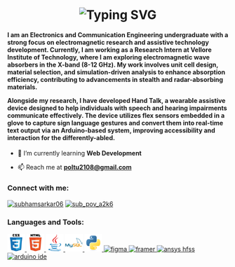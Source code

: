 <h1 align="center" href="https://git.io/typing-svg"> <img src="https://readme-typing-svg.demolab.com?font=Fira+Code&size=34&duration=2000&pause=1000&color=17F732&width=435&lines=Hey+%F0%9F%91%8B++What's+up%3F;This+is+Subham" alt="Typing SVG" /> </h1>
<h4 align="left">I am an Electronics and Communication Engineering undergraduate with a strong focus on electromagnetic research and assistive technology development. Currently, I am working as a Research Intern at Vellore Institute of Technology, where I am exploring electromagnetic wave absorbers in the X-band (8-12 GHz). My work involves unit cell design, material selection, and simulation-driven analysis to enhance absorption efficiency, contributing to advancements in stealth and radar-absorbing materials.

Alongside my research, I have developed Hand Talk, a wearable assistive device designed to help individuals with speech and hearing impairments communicate effectively. The device utilizes flex sensors embedded in a glove to capture sign language gestures and convert them into real-time text output via an Arduino-based system, improving accessibility and interaction for the differently-abled.</h4>


- 🌱 I’m currently learning **Web Development**

- 📫 Reach me at **poltu2108@gmail.com**

<h3 align="left">Connect with me:</h3>
<p align="left">
<a href="https://linkedin.com/in/subhamsarkar06" target="blank"><img align="center" src="https://raw.githubusercontent.com/rahuldkjain/github-profile-readme-generator/master/src/images/icons/Social/linked-in-alt.svg" alt="subhamsarkar06" height="30" width="40" /></a>
<a href="https://instagram.com/sub_pov_a2k6" target="blank"><img align="center" src="https://raw.githubusercontent.com/rahuldkjain/github-profile-readme-generator/master/src/images/icons/Social/instagram.svg" alt="sub_pov_a2k6" height="30" width="40" /></a>
</p>

<h3 align="left">Languages and Tools:</h3>
<p align="left"> <a href="https://www.w3schools.com/css/" target="_blank" rel="noreferrer"> <img src="https://raw.githubusercontent.com/devicons/devicon/master/icons/css3/css3-original-wordmark.svg" alt="css3" width="40" height="40"/> </a> <a href="https://www.w3.org/html/" target="_blank" rel="noreferrer"> <img src="https://raw.githubusercontent.com/devicons/devicon/master/icons/html5/html5-original-wordmark.svg" alt="html5" width="40" height="40"/> </a> <a href="https://www.java.com" target="_blank" rel="noreferrer"> <img src="https://raw.githubusercontent.com/devicons/devicon/master/icons/java/java-original.svg" alt="java" width="40" height="40"/> </a> <a href="https://www.mysql.com/" target="_blank" rel="noreferrer"> <img src="https://raw.githubusercontent.com/devicons/devicon/master/icons/mysql/mysql-original-wordmark.svg" alt="mysql" width="40" height="40"/> </a> <a href="https://www.python.org" target="_blank" rel="noreferrer"> <img src="https://raw.githubusercontent.com/devicons/devicon/master/icons/python/python-original.svg" alt="python" width="40" height="40"/> </a> <a href="https://www.figma.com" target="_blank" rel="noreferrer"> <img src="https://framerusercontent.com/images/pduMSkL486rnVj88RxuGDUTdg.png" alt="figma" width="40" height="40"/> </a> <a href="https://www.framer.com" target="_blank" rel="noreferrer"> <img src="https://encrypted-tbn0.gstatic.com/images?q=tbn:ANd9GcTQXPIeLRKNjDKY8JKpww2Y2Zyfi7JK7ZczZA&s" alt="framer" width="40" height="40"/> </a> <a href="https://www.ansys.com" target="_blank" rel="noreferrer"> <img src="https://companieslogo.com/img/orig/ANSS.D-78d6ace8.png?t=1720244490" alt="ansys hfss" width="40" height="40"/> </a> <a href="https://www.arduino.cc/" target="_blank" rel="noreferrer"> <img src="https://framerusercontent.com/images/Yge6vfuSVauIA4enczhgDQSqg.svg" alt="arduino ide" width="40" height="40"/> </a> </p>


